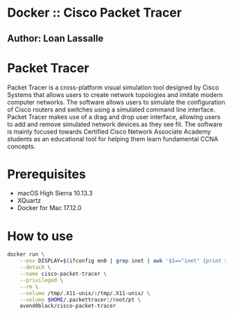 # Docker :: Cisco Packet Tracer

Author: Loan Lassalle
---

# Packet Tracer

Packet Tracer is a cross-platform visual simulation tool designed by Cisco Systems that allows users to create network topologies and imitate modern computer networks. The software allows users to simulate the configuration of Cisco routers and switches using a simulated command line interface. Packet Tracer makes use of a drag and drop user interface, allowing users to add and remove simulated network devices as they see fit. The software is mainly focused towards Certified Cisco Network Associate Academy students as an educational tool for helping them learn fundamental CCNA concepts.

# Prerequisites

 * macOS High Sierra 10.13.3
 * XQuartz
 * Docker for Mac 17.12.0

# How to use

```sh
docker run \
    --env DISPLAY=$(ifconfig en0 | grep inet | awk '$1=="inet" {print $2}'):0 \
    --detach \
    --name cisco-packet-tracer \
    --privileged \
    --rm \
    --volume /tmp/.X11-unix/:/tmp/.X11-unix/ \
    --volume $HOME/.packettracer:/root/pt \
    avend0black/cisco-packet-tracer
```